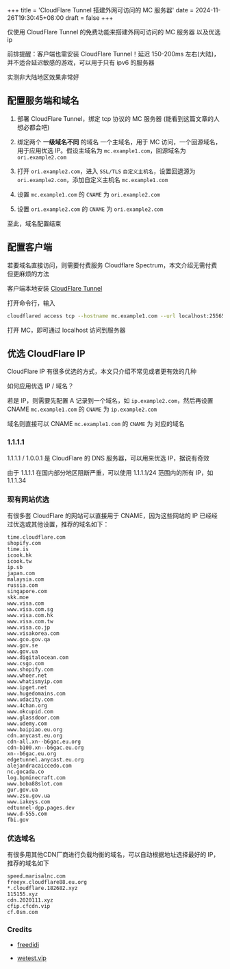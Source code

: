 +++
title = 'CloudFlare Tunnel 搭建外网可访问的 MC 服务器'
date = 2024-11-26T19:30:45+08:00
draft = false
+++

仅使用 CloudFlare Tunnel 的免费功能来搭建外网可访问的 MC 服务器 以及优选ip

<!--more-->

前排提醒：客户端也需安装 CloudFlare Tunnel！延迟 150-200ms 左右(大陆)，并不适合延迟敏感的游戏，可以用于只有 ipv6 的服务器

实测非大陆地区效果非常好

## 配置服务端和域名

1. 部署 CloudFlare Tunnel，绑定 tcp 协议的 MC 服务器 (能看到这篇文章的人想必都会吧)

2. 绑定两个 **一级域名不同** 的域名 一个主域名，用于 MC 访问，一个回源域名，用于应用优选 IP。假设主域名为 `mc.example1.com`，回源域名为 `ori.example2.com`

3. 打开 `ori.example2.com`，进入 `SSL/TLS` `自定义主机名`，设置回退源为 `ori.example2.com`，添加自定义主机名 `mc.example1.com`

4. 设置 `mc.example1.com` 的 `CNAME` 为 `ori.example2.com`

5. 设置 `ori.example2.com` 的 `CNAME` 为 `ori.example2.com`

至此，域名配置结束

## 配置客户端

若要域名直接访问，则需要付费服务 Cloudflare Spectrum，本文介绍无需付费但更麻烦的方法

客户端本地安装 [CloudFlare Tunnel](https://developers.cloudflare.com/cloudflare-one/connections/connect-networks/downloads/)

打开命令行，输入

```bash
cloudflared access tcp --hostname mc.example1.com --url localhost:25565
```

打开 MC，即可通过 localhost 访问到服务器

## 优选 CloudFlare IP

CloudFlare IP 有很多优选的方式，本文只介绍不常见或者更有效的几种

如何应用优选 IP / 域名？

若是 IP，则需要先配置 A 记录到一个域名，如 `ip.example2.com`，然后再设置 CNAME `mc.example1.com` 的 `CNAME` 为 `ip.example2.com`

域名则直接可以 CNAME `mc.example1.com` 的 `CNAME` 为 对应的域名

### 1.1.1.1

1.1.1.1 / 1.0.0.1 是 CloudFlare 的 DNS 服务器，可以用来优选 IP，据说有奇效

由于 1.1.1.1 在国内部分地区阻断严重，可以使用 1.1.1.1/24 范围内的所有 IP，如 1.1.1.34

### 现有网站优选

有很多套 CloudFlare 的网站可以直接用于 CNAME，因为这些网站的 IP 已经经过优选或其他设置，推荐的域名如下：

```
time.cloudflare.com
shopify.com
time.is
icook.hk
icook.tw
ip.sb
japan.com
malaysia.com
russia.com
singapore.com
skk.moe
www.visa.com
www.visa.com.sg
www.visa.com.hk
www.visa.com.tw
www.visa.co.jp
www.visakorea.com
www.gco.gov.qa
www.gov.se
www.gov.ua
www.digitalocean.com
www.csgo.com
www.shopify.com
www.whoer.net
www.whatismyip.com
www.ipget.net
www.hugedomains.com
www.udacity.com
www.4chan.org
www.okcupid.com
www.glassdoor.com
www.udemy.com
www.baipiao.eu.org
cdn.anycast.eu.org
cdn-all.xn--b6gac.eu.org
cdn-b100.xn--b6gac.eu.org
xn--b6gac.eu.org
edgetunnel.anycast.eu.org
alejandracaiccedo.com
nc.gocada.co
log.bpminecraft.com
www.boba88slot.com
gur.gov.ua
www.zsu.gov.ua
www.iakeys.com
edtunnel-dgp.pages.dev
www.d-555.com
fbi.gov
```

### 优选域名

有很多用其他CDN厂商进行负载均衡的域名，可以自动根据地址选择最好的 IP，推荐的域名如下

```
speed.marisalnc.com
freeyx.cloudflare88.eu.org
*.cloudflare.182682.xyz
115155.xyz
cdn.2020111.xyz
cfip.cfcdn.vip
cf.0sm.com
```

### Credits

- [freedidi](https://www.freedidi.com/10143.html)

- [wetest.vip](https://www.wetest.vip/)